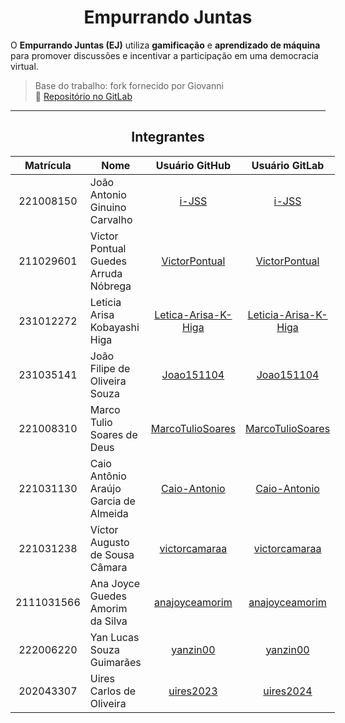 <center>

# Empurrando Juntas

</center>


O **Empurrando Juntas (EJ)** utiliza **gamificação** e **aprendizado de máquina** para promover discussões e incentivar a participação em uma democracia virtual.

> Base do trabalho: fork fornecido por Giovanni  
> 🔗 [Repositório no GitLab](https://gitlab.com/gces-ej/ej-application)

---

<center>

## Integrantes

</center>


<div style="margin: 0 auto; width: fit-content;">

| Matrícula | Nome                                 |          Usuário GitHub           |          Usuário GitLab           |
|:---------:|--------------------------------------|:---------------------------------:|:---------------------------------:|
| 221008150 | João Antonio Ginuino Carvalho        | [i-JSS](https://github.com/i-JSS) | [i-JSS](https://gitlab.com/i-JSS) |
| 211029601 | Victor Pontual Guedes Arruda Nóbrega | [VictorPontual](https://github.com/VictorPontual) | [VictorPontual](https://gitlab.com/VictorPontual) |
| 231012272 | Leticia Arisa Kobayashi Higa         | [Letica-Arisa-K-Higa](https://github.com/Leticia-Arisa-K-Higa) | [Leticia-Arisa-K-Higa](https://gitlab.com/Leticia-Arisa-K-Higa) |
| 231035141 | João Filipe de Oliveira Souza        | [Joao151104](https://github.com/Joao151104) | [Joao151104](https://gitlab.com/Joao151104) |
| 221008310 | Marco Tulio Soares de Deus           | [MarcoTulioSoares](https://github.com/MarcoTulioSoares) | [MarcoTulioSoares](https://gitlab.com/MarcoTulioSoares) |
| 221031130 | Caio Antônio Araújo Garcia de Almeida | [Caio-Antonio](https://github.com/Caio-Antonio) | [Caio-Antonio](https://gitlab.com/Caio-Antonio) |
| 221031238 | Víctor Augusto de Sousa Câmara       | [victorcamaraa](https://github.com/victorcamaraa) | [victorcamaraa](https://gitlab.com/victorcamaraa) |
| 2111031566 | Ana Joyce Guedes Amorim da Silva    | [anajoyceamorim](https://github.com/anajoyceamorim) | [anajoyceamorim](https://gitlab.com/anajoyceamorim) |
| 222006220 | Yan Lucas Souza Guimarães    | [yanzin00](https://github.com/yanzin00) | [yanzin00](https://gitlab.com/yanzin00) |
| 202043307 | Uires Carlos de Oliveira	    | [uires2023](https://github.com/uires2023) | [uires2024](https://gitlab.com/uires2024) |  
</div>

